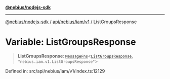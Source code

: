 [**@nebius/nodejs-sdk**](../../../../../README.md)

***

[@nebius/nodejs-sdk](../../../../../README.md) / [api/nebius/iam/v1](../README.md) / ListGroupsResponse

# Variable: ListGroupsResponse

> **ListGroupsResponse**: [`MessageFns`](../../../../../runtime/protos/core/interfaces/MessageFns.md)\<[`ListGroupsResponse`](../interfaces/ListGroupsResponse.md), `"nebius.iam.v1.ListGroupsResponse"`\>

Defined in: src/api/nebius/iam/v1/index.ts:12129

